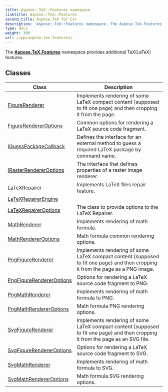 ```yaml
---
title: Aspose::TeX::Features namespace
linktitle: Aspose::TeX::Features
second_title: Aspose.TeX for C++
description: 'Aspose::TeX::Features namespace. The Aspose.TeX.Features namespace provides additional TeX(LaTeX) features in C++.'
type: docs
weight: 300
url: /cpp/aspose.tex.features/
---
```


The **[Aspose.TeX.Features](./)** namespace provides additional TeX(LaTeX) features.

## Classes

| Class | Description |
| --- | --- |
| [FigureRenderer](./figurerenderer/) | Implements rendering of some LaTeX compact content (supposed to fit one page) and then cropping it from the page. |
| [FigureRendererOptions](./figurerendereroptions/) | Common options for rendering a LaTeX source code fragment. |
| [IGuessPackageCallback](./iguesspackagecallback/) | Defines the interface for an external method to guess a required LaTeX package by command name. |
| [IRasterRendererOptions](./irasterrendereroptions/) | The interface that defines properties of a raster image renderer. |
| [LaTeXRepairer](./latexrepairer/) | Implements LaTeX files repair feature. |
| [LaTeXRepairerEngine](./latexrepairerengine/) |  |
| [LaTeXRepairerOptions](./latexrepaireroptions/) | The class to provide options to the LaTeX Repairer. |
| [MathRenderer](./mathrenderer/) | Implements rendering of math formula. |
| [MathRendererOptions](./mathrendereroptions/) | Math formula common rendering options. |
| [PngFigureRenderer](./pngfigurerenderer/) | Implements rendering of some LaTeX compact content (supposed to fit one page) and then cropping it from the page as a PNG image. |
| [PngFigureRendererOptions](./pngfigurerendereroptions/) | Options for rendering a LaTeX source code fragment to PNG. |
| [PngMathRenderer](./pngmathrenderer/) | Implements rendering of math formula to PNG. |
| [PngMathRendererOptions](./pngmathrendereroptions/) | Math formula PNG rendering options. |
| [SvgFigureRenderer](./svgfigurerenderer/) | Implements rendering of some LaTeX compact content (supposed to fit one page) and then cropping it from the page as an SVG file. |
| [SvgFigureRendererOptions](./svgfigurerendereroptions/) | Options for rendering a LaTeX source code fragment to SVG. |
| [SvgMathRenderer](./svgmathrenderer/) | Implements rendering of math formula to SVG. |
| [SvgMathRendererOptions](./svgmathrendereroptions/) | Math formula SVG rendering options. |
